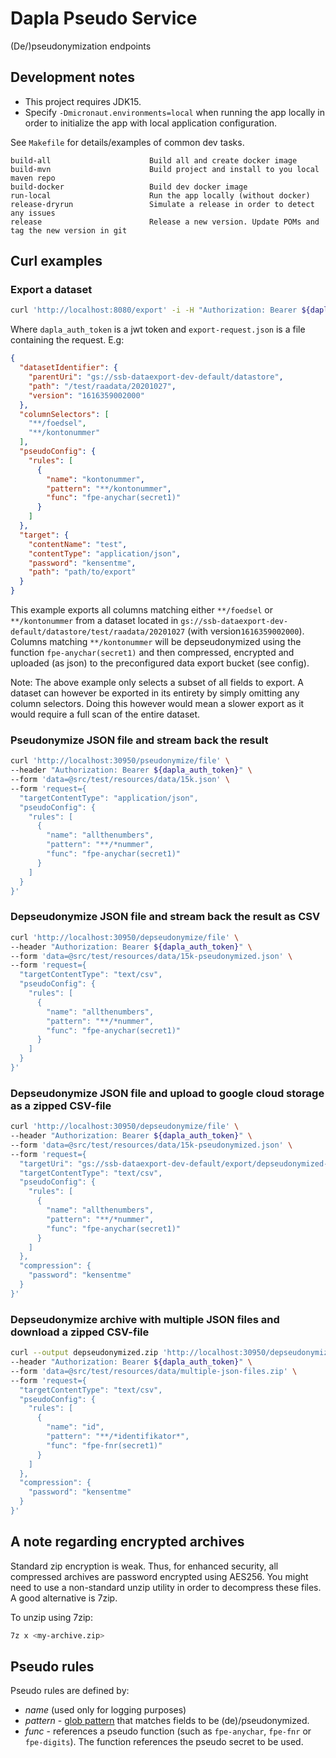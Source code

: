 # Dapla Pseudo Service

(De/)pseudonymization endpoints

## Development notes
* This project requires JDK15. 
* Specify `-Dmicronaut.environments=local` when running the app locally
in order to initialize the app with local application configuration.

See `Makefile` for details/examples of common dev tasks.
```
build-all                      Build all and create docker image
build-mvn                      Build project and install to you local maven repo
build-docker                   Build dev docker image
run-local                      Run the app locally (without docker)
release-dryrun                 Simulate a release in order to detect any issues
release                        Release a new version. Update POMs and tag the new version in git
```

## Curl examples

### Export a dataset
```sh
curl 'http://localhost:8080/export' -i -H "Authorization: Bearer ${dapla_auth_token}" --data @export-request.json
```
Where `dapla_auth_token` is a jwt token and `export-request.json` is a file containing the request. E.g:

```json
{
  "datasetIdentifier": {
    "parentUri": "gs://ssb-dataexport-dev-default/datastore",
    "path": "/test/raadata/20201027",
    "version": "1616359002000"
  },
  "columnSelectors": [
    "**/foedsel",
    "**/kontonummer"
  ],
  "pseudoConfig": {
    "rules": [
      {
        "name": "kontonummer",
        "pattern": "**/kontonummer",
        "func": "fpe-anychar(secret1)"
      }
    ]
  },
  "target": {
    "contentName": "test",
    "contentType": "application/json",
    "password": "kensentme",
    "path": "path/to/export"
  }
}


```
This example exports all columns matching either `**/foedsel` or `**/kontonummer` from a dataset located in `gs://ssb-dataexport-dev-default/datastore/test/raadata/20201027` (with version`1616359002000`).
Columns matching `**/kontonummer` will be depseudonymized using the function `fpe-anychar(secret1)` and then compressed, encrypted and uploaded (as json) to the preconfigured data export bucket (see config).      

Note: The above example only selects a subset of all fields to export. A dataset can however be exported in its entirety by simply omitting any column selectors.
Doing this however would mean a slower export as it would require a full scan of the entire dataset. 


### Pseudonymize JSON file and stream back the result 

```sh
curl 'http://localhost:30950/pseudonymize/file' \
--header "Authorization: Bearer ${dapla_auth_token}" \
--form 'data=@src/test/resources/data/15k.json' \
--form 'request={
  "targetContentType": "application/json",
  "pseudoConfig": {
    "rules": [
      {
        "name": "allthenumbers",
        "pattern": "**/*nummer",
        "func": "fpe-anychar(secret1)"
      }
    ]
  }
}'
```

### Depseudonymize JSON file and stream back the result as CSV

```sh
curl 'http://localhost:30950/depseudonymize/file' \
--header "Authorization: Bearer ${dapla_auth_token}" \
--form 'data=@src/test/resources/data/15k-pseudonymized.json' \
--form 'request={
  "targetContentType": "text/csv",
  "pseudoConfig": {
    "rules": [
      {
        "name": "allthenumbers",
        "pattern": "**/*nummer",
        "func": "fpe-anychar(secret1)"
      }
    ]
  }
}'
```

### Depseudonymize JSON file and upload to google cloud storage as a zipped CSV-file
```sh
curl 'http://localhost:30950/depseudonymize/file' \
--header "Authorization: Bearer ${dapla_auth_token}" \
--form 'data=@src/test/resources/data/15k-pseudonymized.json' \
--form 'request={
  "targetUri": "gs://ssb-dataexport-dev-default/export/depseudonymized-csv.zip",
  "targetContentType": "text/csv",
  "pseudoConfig": {
    "rules": [
      {
        "name": "allthenumbers",
        "pattern": "**/*nummer",
        "func": "fpe-anychar(secret1)"
      }
    ]
  },
  "compression": {
    "password": "kensentme"
  }
}'
```

### Depseudonymize archive with multiple JSON files and download a zipped CSV-file
```sh
curl --output depseudonymized.zip 'http://localhost:30950/depseudonymize/file' \
--header "Authorization: Bearer ${dapla_auth_token}" \
--form 'data=@src/test/resources/data/multiple-json-files.zip' \
--form 'request={
  "targetContentType": "text/csv",
  "pseudoConfig": {
    "rules": [
      {
        "name": "id",
        "pattern": "**/*identifikator*",
        "func": "fpe-fnr(secret1)"
      }
    ]
  },
  "compression": {
    "password": "kensentme"
  }
}'
```


## A note regarding encrypted archives

Standard zip encryption is weak. Thus, for enhanced security, all compressed archives are password encrypted
using AES256. You might need to use a non-standard unzip utility in order to decompress these files. A good
alternative is 7zip.

To unzip using 7zip:
```sh
7z x <my-archive.zip>
```


## Pseudo rules

Pseudo rules are defined by:

* _name_ (used only for logging purposes)
* _pattern_ - [glob pattern](https://docs.oracle.com/javase/tutorial/essential/io/fileOps.html#glob) that matches fields 
  to be (de)/pseudonymized.
* _func_ - references a pseudo function (such as `fpe-anychar`, `fpe-fnr` or `fpe-digits`). The function references the
  pseudo secret to be used.